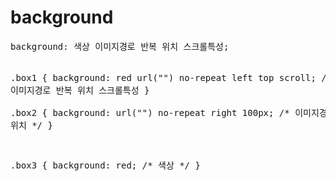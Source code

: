 <h1>background</h1>
<pre>background: 색상 이미지경로 반복 위치 스크롤특성;


.box1 {
  background: red url("") no-repeat left top scroll;
           /* 색상 이미지경로 반복 위치 스크롤특성
}           
.box2 {
  background: url("") no-repeat right 100px;
              /* 이미지경로 반복 위치 */
}

.box3 {
  background: red;
  /* 색상 */
  }</pre>
